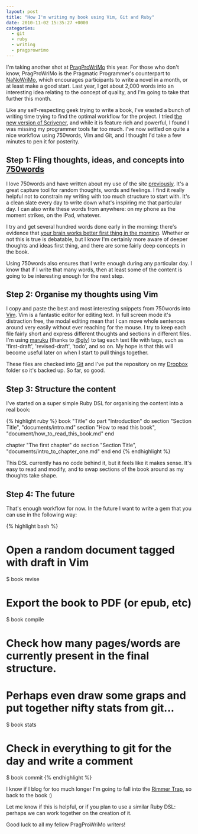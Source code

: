 ```yaml
---
layout: post
title: "How I'm writing my book using Vim, Git and Ruby"
date: 2010-11-02 15:35:27 +0000
categories:
  - git
  - ruby
  - writing
  - pragprowrimo
---
```

I'm taking another shot at [PragProWriMo](http://forums.pragprog.com/forums/190) this year. For those who don't know, PragProWriMo is the Pragmatic Programmer's counterpart to [NaNoWriMo](http://www.nanowrimo.org/), which encourages participants to write a novel in a month, or at least make a good start. Last year, I got about 2,000 words into an interesting idea relating to the concept of quality, and I'm going to take that further this month.

Like any self-respecting geek trying to write a book, I've wasted a bunch of writing time trying to find the optimal workflow for the project. I tried [the new version of Scrivener](http://www.literatureandlatte.com/scrivener.php), and while it is feature rich and powerful, I found I was missing my programmer tools far too much. I've now settled on quite a nice workflow using 750words, Vim and Git, and I thought I'd take a few minutes to pen it for posterity.

## Step 1: Fling thoughts, ideas, and concepts into [750words](http://750words.com)

I love 750words and have written about my use of the site [previously](/2010/07/seven-hundred-and-fifty-words/). It's a great capture tool for random thoughts, words and feelings. I find it really helpful not to constrain my writing with too much structure to start with. It's a clean slate every day to write down what's inspiring me that particular day. I can also write these words from anywhere: on my phone as the moment strikes, on the iPad, whatever.

I try and get several hundred words done early in the morning: there's evidence that [your brain works better first thing in the morning](http://ezinearticles.com/?Alpha-Brain-Waves---How-to-Relax-Deeply&id=1905868). Whether or not this is true is debatable, but I know I'm certainly more aware of deeper thoughts and ideas first thing, and there are some fairly deep concepts in the book.

Using 750words also ensures that I write enough during any particular day. I know that if I write that many words, then at least some of the content is going to be interesting enough for the next step.

## Step 2: Organise my thoughts using Vim

I copy and paste the best and most interesting snippets from 750words into [Vim](http://vim.org). Vim is a fantastic editor for editing text. In full screen mode it's distraction free, the modal editing mean that I can move whole sentences around very easily without ever reaching for the mouse. I try to keep each file fairly short and express different thoughts and sections in different files. I'm using [maruku](http://maruku.rubyforge.org/maruku.html) (thanks to [@glv](http://twitter.com/glv)) to tag each text file with tags, such as 'first-draft', 'revised-draft', 'todo', and so on. My hope is that this will become useful later on when I start to pull things together.

These files are checked into [Git](http://git-scm.com) and I've put the repository on my [Dropbox](http://dropbox.com) folder so it's backed up. So far, so good.

## Step 3: Structure the content

I've started on a super simple Ruby DSL for organising the content into a real book:

{% highlight ruby %}
book "Title" do
  part "Introduction" do
    section "Section Title", "documents/intro.md"
    section "How to read this book", "document/how_to_read_this_book.md"
  end

  chapter "The first chapter" do
    section "Section Title", "documents/intro_to_chapter_one.md"
  end
end
{% endhighlight %}

This DSL currently has no code behind it, but it feels like it makes sense. It's easy to read and modify, and to swap sections of the book around as my thoughts take shape.

## Step 4: The future

That's enough workflow for now. In the future I want to write a gem that you can use in the following way:

{% highlight bash %}
# Open a random document tagged with draft in Vim
$ book revise

# Export the book to PDF (or epub, etc)
$ book compile

# Check how many pages/words are currently present in the final structure.
# Perhaps even draw some graps and put together nifty stats from git...
$ book stats

# Check in everything to git for the day and write a comment
$ book commit <comment>
{% endhighlight %}

I know if I blog for too much longer I'm going to fall into the [Rimmer Trap](http://en.wikipedia.org/wiki/Arnold_Rimmer#Life_on_board_Red_Dwarf), so back to the book :)

Let me know if this is helpful, or if you plan to use a similar Ruby DSL: perhaps we can work together on the creation of it.

Good luck to all my fellow PragProWriMo writers!
